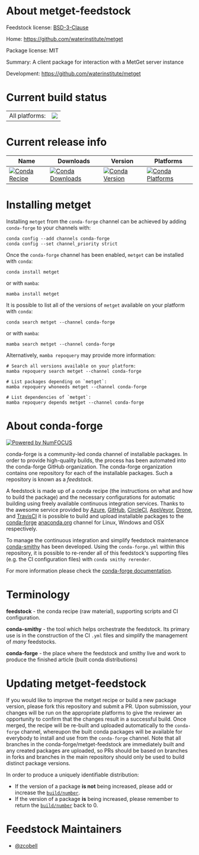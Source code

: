 About metget-feedstock
======================

Feedstock license: [BSD-3-Clause](https://github.com/conda-forge/metget-feedstock/blob/main/LICENSE.txt)

Home: https://github.com/waterinstitute/metget

Package license: MIT

Summary: A client package for interaction with a MetGet server instance

Development: https://github.com/waterinstitute/metget

Current build status
====================


<table><tr><td>All platforms:</td>
    <td>
      <a href="https://dev.azure.com/conda-forge/feedstock-builds/_build/latest?definitionId=21096&branchName=main">
        <img src="https://dev.azure.com/conda-forge/feedstock-builds/_apis/build/status/metget-feedstock?branchName=main">
      </a>
    </td>
  </tr>
</table>

Current release info
====================

| Name | Downloads | Version | Platforms |
| --- | --- | --- | --- |
| [![Conda Recipe](https://img.shields.io/badge/recipe-metget-green.svg)](https://anaconda.org/conda-forge/metget) | [![Conda Downloads](https://img.shields.io/conda/dn/conda-forge/metget.svg)](https://anaconda.org/conda-forge/metget) | [![Conda Version](https://img.shields.io/conda/vn/conda-forge/metget.svg)](https://anaconda.org/conda-forge/metget) | [![Conda Platforms](https://img.shields.io/conda/pn/conda-forge/metget.svg)](https://anaconda.org/conda-forge/metget) |

Installing metget
=================

Installing `metget` from the `conda-forge` channel can be achieved by adding `conda-forge` to your channels with:

```
conda config --add channels conda-forge
conda config --set channel_priority strict
```

Once the `conda-forge` channel has been enabled, `metget` can be installed with `conda`:

```
conda install metget
```

or with `mamba`:

```
mamba install metget
```

It is possible to list all of the versions of `metget` available on your platform with `conda`:

```
conda search metget --channel conda-forge
```

or with `mamba`:

```
mamba search metget --channel conda-forge
```

Alternatively, `mamba repoquery` may provide more information:

```
# Search all versions available on your platform:
mamba repoquery search metget --channel conda-forge

# List packages depending on `metget`:
mamba repoquery whoneeds metget --channel conda-forge

# List dependencies of `metget`:
mamba repoquery depends metget --channel conda-forge
```


About conda-forge
=================

[![Powered by
NumFOCUS](https://img.shields.io/badge/powered%20by-NumFOCUS-orange.svg?style=flat&colorA=E1523D&colorB=007D8A)](https://numfocus.org)

conda-forge is a community-led conda channel of installable packages.
In order to provide high-quality builds, the process has been automated into the
conda-forge GitHub organization. The conda-forge organization contains one repository
for each of the installable packages. Such a repository is known as a *feedstock*.

A feedstock is made up of a conda recipe (the instructions on what and how to build
the package) and the necessary configurations for automatic building using freely
available continuous integration services. Thanks to the awesome service provided by
[Azure](https://azure.microsoft.com/en-us/services/devops/), [GitHub](https://github.com/),
[CircleCI](https://circleci.com/), [AppVeyor](https://www.appveyor.com/),
[Drone](https://cloud.drone.io/welcome), and [TravisCI](https://travis-ci.com/)
it is possible to build and upload installable packages to the
[conda-forge](https://anaconda.org/conda-forge) [anaconda.org](https://anaconda.org/)
channel for Linux, Windows and OSX respectively.

To manage the continuous integration and simplify feedstock maintenance
[conda-smithy](https://github.com/conda-forge/conda-smithy) has been developed.
Using the ``conda-forge.yml`` within this repository, it is possible to re-render all of
this feedstock's supporting files (e.g. the CI configuration files) with ``conda smithy rerender``.

For more information please check the [conda-forge documentation](https://conda-forge.org/docs/).

Terminology
===========

**feedstock** - the conda recipe (raw material), supporting scripts and CI configuration.

**conda-smithy** - the tool which helps orchestrate the feedstock.
                   Its primary use is in the construction of the CI ``.yml`` files
                   and simplify the management of *many* feedstocks.

**conda-forge** - the place where the feedstock and smithy live and work to
                  produce the finished article (built conda distributions)


Updating metget-feedstock
=========================

If you would like to improve the metget recipe or build a new
package version, please fork this repository and submit a PR. Upon submission,
your changes will be run on the appropriate platforms to give the reviewer an
opportunity to confirm that the changes result in a successful build. Once
merged, the recipe will be re-built and uploaded automatically to the
`conda-forge` channel, whereupon the built conda packages will be available for
everybody to install and use from the `conda-forge` channel.
Note that all branches in the conda-forge/metget-feedstock are
immediately built and any created packages are uploaded, so PRs should be based
on branches in forks and branches in the main repository should only be used to
build distinct package versions.

In order to produce a uniquely identifiable distribution:
 * If the version of a package **is not** being increased, please add or increase
   the [``build/number``](https://docs.conda.io/projects/conda-build/en/latest/resources/define-metadata.html#build-number-and-string).
 * If the version of a package **is** being increased, please remember to return
   the [``build/number``](https://docs.conda.io/projects/conda-build/en/latest/resources/define-metadata.html#build-number-and-string)
   back to 0.

Feedstock Maintainers
=====================

* [@zcobell](https://github.com/zcobell/)

